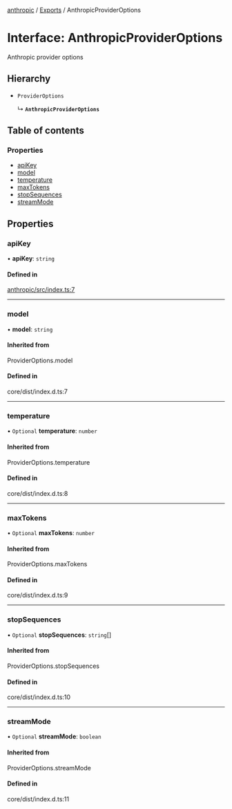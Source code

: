 <!-- 
 ⚠️  AUTO-GENERATED FILE - DO NOT EDIT MANUALLY
 This file is automatically generated by scripts/docs-generator.js
 To make changes, edit the source TypeScript files or update the generator script
-->

[anthropic](../../) / [Exports](../modules) / AnthropicProviderOptions

# Interface: AnthropicProviderOptions

Anthropic provider options

## Hierarchy

- `ProviderOptions`

  ↳ **`AnthropicProviderOptions`**

## Table of contents

### Properties

- [apiKey](AnthropicProviderOptions#apikey)
- [model](AnthropicProviderOptions#model)
- [temperature](AnthropicProviderOptions#temperature)
- [maxTokens](AnthropicProviderOptions#maxtokens)
- [stopSequences](AnthropicProviderOptions#stopsequences)
- [streamMode](AnthropicProviderOptions#streammode)

## Properties

### apiKey

• **apiKey**: `string`

#### Defined in

[anthropic/src/index.ts:7](https://github.com/woojubb/robota/blob/e6131eaf5aa8ad4c0727d0e3d64ac06416590fdf/packages/anthropic/src/index.ts#L7)

___

### model

• **model**: `string`

#### Inherited from

ProviderOptions.model

#### Defined in

core/dist/index.d.ts:7

___

### temperature

• `Optional` **temperature**: `number`

#### Inherited from

ProviderOptions.temperature

#### Defined in

core/dist/index.d.ts:8

___

### maxTokens

• `Optional` **maxTokens**: `number`

#### Inherited from

ProviderOptions.maxTokens

#### Defined in

core/dist/index.d.ts:9

___

### stopSequences

• `Optional` **stopSequences**: `string`[]

#### Inherited from

ProviderOptions.stopSequences

#### Defined in

core/dist/index.d.ts:10

___

### streamMode

• `Optional` **streamMode**: `boolean`

#### Inherited from

ProviderOptions.streamMode

#### Defined in

core/dist/index.d.ts:11
